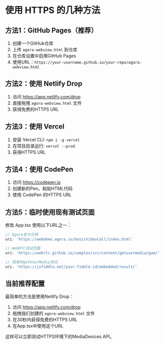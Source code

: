# 使用 HTTPS 的几种方法

## 方法1：GitHub Pages（推荐）

1. 创建一个GitHub仓库
2. 上传 `agora-webview.html` 到仓库
3. 在仓库设置中启用GitHub Pages
4. 使用URL：`https://your-username.github.io/your-repo/agora-webview.html`

## 方法2：使用 Netlify Drop

1. 访问 https://app.netlify.com/drop
2. 直接拖拽 `agora-webview.html` 文件
3. 获得免费的HTTPS URL

## 方法3：使用 Vercel

1. 安装 Vercel CLI: `npm i -g vercel`
2. 在项目目录运行: `vercel --prod`
3. 获得HTTPS URL

## 方法4：使用 CodePen

1. 访问 https://codepen.io
2. 创建新的Pen，粘贴HTML代码
3. 使用 CodePen 的HTTPS URL

## 方法5：临时使用现有测试页面

修改 App.tsx 使用以下URL之一：

```javascript
// Agora官方示例
uri: 'https://webdemo.agora.io/basicVideoCall/index.html'

// WebRTC测试页面
uri: 'https://webrtc.github.io/samples/src/content/getusermedia/gum/'

// 简单的getUserMedia测试
uri: 'https://jsfiddle.net/your-fiddle-id/embedded/result/'
```

## 当前推荐配置

最简单的方法是使用Netlify Drop：

1. 访问 https://app.netlify.com/drop
2. 拖拽我们创建的 `agora-webview.html` 文件
3. 在30秒内获得免费的HTTPS URL
4. 在App.tsx中使用这个URL

这样可以立即测试HTTPS环境下的MediaDevices API。